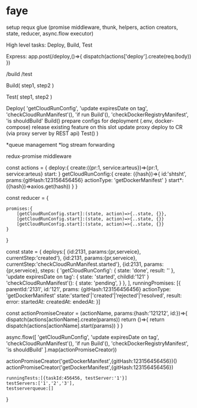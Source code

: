 # faye


setup requx glue (promise middleware, thunk, helpers, action creators, state, reducer, async.flow executor)

High level tasks: Deploy, Build, Test

Express:
	app.post(/deploy,()=>{
		dispatch(actions['deploy'].create(req.body))
	})

/build
/test

Build(
	step1,
	step2
)

Test(
	step1,
	step2
)

Deploy(
	'getCloudRunConfig',
	'update expiresDate on tag',
	'checkCloudRunManifest'(),
	'if run Build'(),
	'checkDockerRegistryManifest',
	'is shouldBuild'
		Build()
	prepare configs for deployment (.env, docker-compose)
	release existing feature on this slot
	update proxy
	deploy to CR (via proxy server by REST api)
	Test()
)

*queue management
*log stream forwarding


redux-promise middleware

const actions  = {
	deploy:{
		create:({pr:1, service:arteus})=>{pr:1, service:arteus}
		start: 
	}
	getCloudRunConfig:{
		create: ({hash})=>{
			id:'shtsht',
			prams:{gitHash:123156456456}
			actionType: 'getDockerManifest'
		}
		start*: ({hash})=>axios.get(hash))
	}
}

const reducer = {

	promises:{
		[getCloudRunConfig.start]:(state, action)=>{..state, {}},
		[getCloudRunConfig.start]:(state, action)=>{..state, {}}
		[getCloudRunConfig.start]:(state, action)=>{..state, {}}
	}

	
}

const state = {
	deploys:[
		{id:2131, params:{pr,serveice}, currentStep:'created'},
		{id:2131, params:{pr,serveice}, currentStep:'checkCloudRunManifest.started'},
		{id:2131, params:{pr,serveice}, steps: {
			'getCloudRunConfig': { state: 'done', result: '' },
			'update expiresDate on tag': { state: 'started', childId:'121' }
			'checkCloudRunManifest'(): { state: 'pending', }
		},
	],
	runningPromises: [{
	    parentId:'2131',
		id:'121',
		prams: {gitHash:123156456456}
		actionType: 'getDockerManifest'
		state:'started'|'created'|'rejected'|'resolved',
		result:
		error:
		startedAt:
		createdAt:
		endedAt:
	}]


const actionPromiseCreator = (actionName, params:{hash:'121212', id:})=>{
	dispatch(actions[actionName].create(params))
		return ()=>{
			return dispatch(actions[actionName].start(params))
		}
	}


async.flow([
	'getCloudRunConfig',
	'update expiresDate on tag',
	'checkCloudRunManifest'(),
	'if run Build'(),
	'checkDockerRegistryManifest',
	'is shouldBuild'
].map(actionPromiseCreator))



actionPromiseCreator('getDockerManifest',{gitHash:123156456456})()
actionPromiseCreator('getDockerManifest',{gitHash:123156456456})


	runningTests:[{taskId:456456, testServer:'1'}]
	testServers:['1','2','3'],
	testserverqueue:[]
}